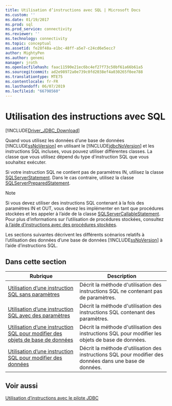 ```yaml
---
title: Utilisation d’instructions avec SQL | Microsoft Docs
ms.custom: ''
ms.date: 01/19/2017
ms.prod: sql
ms.prod_service: connectivity
ms.reviewer: ''
ms.technology: connectivity
ms.topic: conceptual
ms.assetid: fe28f48a-e1bc-48ff-a5e7-c24cd6e5ecc7
author: MightyPen
ms.author: genemi
manager: jroth
ms.openlocfilehash: faac11590e21ec6bc4ef27f73c50bf61a66b61a5
ms.sourcegitcommit: ad2e98972a0e739c0fd2038ef4a030265f0ee788
ms.translationtype: MTE75
ms.contentlocale: fr-FR
ms.lasthandoff: 06/07/2019
ms.locfileid: "66798560"
---
```

# <a name="using-statements-with-sql"></a>Utilisation des instructions avec SQL

[!INCLUDE[Driver_JDBC_Download](../../includes/driver_jdbc_download.md)]

Quand vous utilisez les données d’une base de données [!INCLUDE[ssNoVersion](../../includes/ssnoversion-md.md)] en utilisant le [!INCLUDE[jdbcNoVersion](../../includes/jdbcnoversion_md.md)] et les instructions SQL incluses, vous pouvez utiliser différentes classes. La classe que vous utilisez dépend du type d'instruction SQL que vous souhaitez exécuter.  
  
Si votre instruction SQL ne contient pas de paramètres IN, utilisez la classe [SQLServerStatement](../../connect/jdbc/reference/sqlserverstatement-class.md). Dans le cas contraire, utilisez la classe [SQLServerPreparedStatement](../../connect/jdbc/reference/sqlserverpreparedstatement-class.md).  
  
> [!NOTE]  
> Si vous devez utiliser des instructions SQL contenant à la fois des paramètres IN et OUT, vous devez les implémenter en tant que procédures stockées et les appeler à l’aide de la classe [SQLServerCallableStatement](../../connect/jdbc/reference/sqlservercallablestatement-class.md). Pour plus d’informations sur l’utilisation de procédures stockées, consultez [à l’aide d’instructions avec des procédures stockées](../../connect/jdbc/using-statements-with-stored-procedures.md).  
  
Les sections suivantes décrivent les différents scénarios relatifs à l’utilisation des données d’une base de données [!INCLUDE[ssNoVersion](../../includes/ssnoversion-md.md)] à l’aide d’instructions SQL.  

## <a name="in-this-section"></a>Dans cette section  

| Rubrique                                                                                                                        | Description                                                       |
| ---------------------------------------------------------------------------------------------------------------------------- | ----------------------------------------------------------------- |
| [Utilisation d’une instruction SQL sans paramètres](../../connect/jdbc/using-an-sql-statement-with-no-parameters.md)                 | Décrit la méthode d'utilisation des instructions SQL ne contenant pas de paramètres.   |
| [Utilisation d’une instruction SQL avec des paramètres](../../connect/jdbc/using-an-sql-statement-with-parameters.md)                       | Décrit la méthode d'utilisation des instructions SQL contenant des paramètres.      |
| [Utilisation d’une instruction SQL pour modifier des objets de base de données](../../connect/jdbc/using-an-sql-statement-to-modify-database-objects.md) | Décrit la méthode d'utilisation des instructions SQL pour modifier les objets de base de données.   |
| [Utilisation d’une instruction SQL pour modifier des données](../../connect/jdbc/using-an-sql-statement-to-modify-data.md)                         | Décrit la méthode d'utilisation des instructions SQL pour modifier des données dans une base de données. |
  
## <a name="see-also"></a>Voir aussi

[Utilisation d’instructions avec le pilote JDBC](../../connect/jdbc/using-statements-with-the-jdbc-driver.md)  

